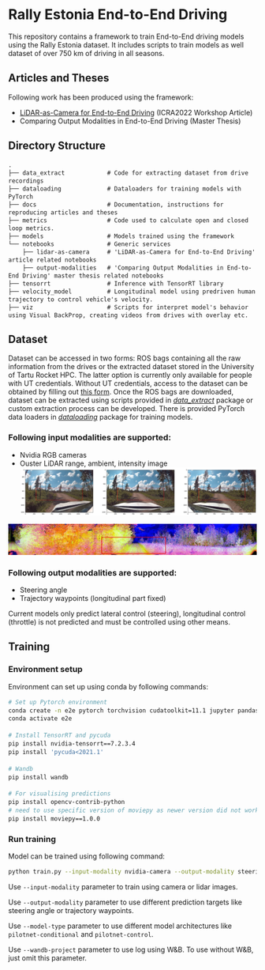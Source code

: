 # Rally Estonia End-to-End Driving

This repository contains a framework to train End-to-End driving models using the Rally Estonia dataset. It includes 
scripts to train models as well dataset of over 750 km of driving in all seasons.

## Articles and Theses

Following work has been produced using the framework:
 - [LiDAR-as-Camera for End-to-End Driving](./docs/lidar_as_camera.md) (ICRA2022 Workshop Article) 
 - Comparing Output Modalities in End-to-End Driving (Master Thesis)
 
Directory Structure
------
    .
    ├── data_extract            # Code for extracting dataset from drive recordings
    ├── dataloading             # Dataloaders for training models with PyTorch
    ├── docs                    # Documentation, instructions for reproducing articles and theses
    ├── metrics                 # Code used to calculate open and closed loop metrics.
    ├── models                  # Models trained using the framework
    └── notebooks               # Generic services
        ├── lidar-as-camera     # 'LiDAR-as-Camera for End-to-End Driving' article related notebooks
        ├── output-modalities   # 'Comparing Output Modalities in End-to-End Driving' master thesis related notebooks
    ├── tensorrt                # Inference with TensorRT library 
    ├── velocity_model          # Longitudinal model using predriven human trajectory to control vehicle's velocity.
    ├── viz                     # Scripts for interpret model's behavior using Visual BackProp, creating videos from drives with overlay etc.

## Dataset

Dataset can be accessed in two forms: ROS bags containing all the raw information from the drives or the extracted
dataset stored in the University of Tartu Rocket HPC. The latter option is currently only available for people with UT credentials.
Without UT credentials, access to the dataset can be obtained by filling out [this form](https://forms.gle/nDkwcpzgBoYeJBE39).
Once the ROS bags are downloaded, dataset can be extracted using scripts provided in [_data_extract_](./data_extract/README.md) 
package or custom extraction process can be developed. There is provided PyTorch data loaders in [_dataloading_](./dataloading/README.md)
package for training models.

### Following input modalities are supported:
- Nvidia RGB cameras
- Ouster LiDAR range, ambient, intensity image
![camera_crop](./media/camera-crops.png "Camera crop")

![camera_crop](./media/summer_lidar_crop.jpg "Summer lidar crop")

### Following output modalities are supported:
- Steering angle
- Trajectory waypoints (longitudinal part fixed)

Current models only predict lateral control (steering), longitudinal control (throttle) is not predicted and must be 
controlled using other means.

## Training

### Environment setup

Environment can set up using conda by following commands:

```bash
# Set up Pytorch environment
conda create -n e2e pytorch torchvision cudatoolkit=11.1 jupyter pandas matplotlib tqdm scikit-learn scikit-image onnx seaborn -c pytorch -c nvidia
conda activate e2e

# Install TensorRT and pycuda
pip install nvidia-tensorrt==7.2.3.4
pip install 'pycuda<2021.1'

# Wandb
pip install wandb

# For visualising predictions
pip install opencv-contrib-python
# need to use specific version of moviepy as newer version did not work
pip install moviepy==1.0.0 
```

### Run training

Model can be trained using following command:

```bash
python train.py --input-modality nvidia-camera --output-modality steering_angle --patience 10 --max-epochs 100 --model-name steering-angle --model-type pilotnet-conditional --wandb-project summer-models-6 --dataset-folder <path to extracted dataset>
```

Use `--input-modality` parameter to train using camera or lidar images.

Use `--output-modality` parameter to use different prediction targets like steering angle or trajectory waypoints.

Use `--model-type` parameter to use different model architectures like `pilotnet-conditional` and `pilotnet-control`.

Use `--wandb-project` parameter to use log using W&B. To use without W&B, just omit this parameter.
